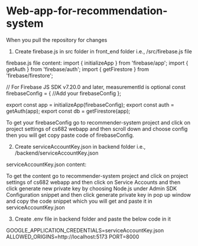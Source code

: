 # Web-app-for-recommendation-system

When you pull the repository for changes

1. Create firebase.js in src folder in front_end folder i.e., /src/firebase.js file

firebase.js file content:
import { initializeApp } from 'firebase/app';
import { getAuth } from 'firebase/auth';
import { getFirestore } from 'firebase/firestore';

// For Firebase JS SDK v7.20.0 and later, measurementId is optional
const firebaseConfig = {
    //Add your firebaseConfig
  };

  export const app = initializeApp(firebaseConfig);
export const auth = getAuth(app);
export const db = getFirestore(app);

To get your firebaseConfig go to recommender-system project and click on project settings of cs682 webapp and then scroll down and choose config then you will get copy paste code of firebaseConfig.

2. Create serviceAccountKey.json in backend folder i.e., /backend/serviceAccountKey.json

serviceAccountKey.json content:

 To get the content go to recommender-system project and click on project settings of cs682 webapp and then click on Service Accounts and then click generate new private key by choosing Node.js under Admin SDK Configuration snippet and then click generate private key in pop up window and copy the code snippet which you will get and paste it in serviceAccountKey.json 

3. Create .env file in backend folder and paste the below code in it

GOOGLE_APPLICATION_CREDENTIALS=serviceAccountKey.json
ALLOWED_ORIGINS=http://localhost:5173
PORT=8000

